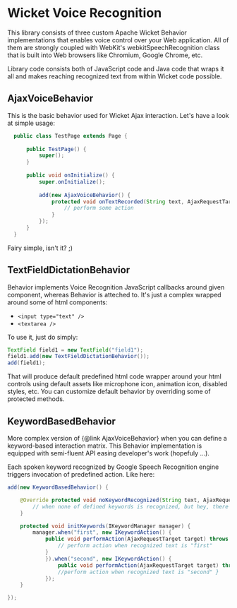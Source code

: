 Wicket Voice Recognition
========================

This library consists of three custom Apache Wicket Behavior implementations that enables voice control over your
Web application. All of them are strongly coupled with WebKit's webkitSpeechRecognition class that is built into Web browsers
like Chromium, Google Chrome, etc.

Library code consists both of JavaScript code and Java code that wraps it all and makes reaching recognized
text from within Wicket code possible.


AjaxVoiceBehavior
-----------------
This is the basic behavior used for Wicket Ajax interaction. Let's have a look at simple usage:

```java
  public class TestPage extends Page {
 
      public TestPage() {
          super();
      }
 
      public void onInitialize() {
          super.onInitialize();
 
          add(new AjaxVoiceBehavior() {
              protected void onTextRecorded(String text, AjaxRequestTarget target) {
                  // perform some action
              }
          });
      }
  }

```
Fairy simple, isn't it? ;)


TextFieldDictationBehavior
--------------------------

Behavior implements Voice Recognition JavaScript callbacks around given component, whereas Behavior is atteched to.
It's just a complex wrapped around some of html components:


* ```<input type="text" />```
* ```<textarea />```

To use it, just do simply:

```java
TextField field1 = new TextField("field1");
field1.add(new TextFieldDictationBehavior());
add(field1);
```

That will produce default predefined html code wrapper around your html controls using default assets like
microphone icon, animation icon, disabled styles, etc. You can customize default behavior by overriding some of
protected methods.


KeywordBasedBehavior
--------------------
More complex version of {@link AjaxVoiceBehavior} when you can define a keyword-based interaction matrix. This
Behavior implementation is equipped with semi-fluent API easing developer's work (hopefuly ...).

Each spoken keyword recognized by Google Speech Recognition engine triggers invocation of predefined action. Like
here:

```java
add(new KeywordBasedBehavior() {

	@Override protected void noKeywordRecognized(String text, AjaxRequestTarget target) { 
		// when none of defined	keywords is recognized, but hey, there was something ... 
	}

	protected void initKeywords(IKeywordManager manager) {
		manager.when("first", new IKeywordAction() {
			public void performAction(AjaxRequestTarget target) throws Exception {
				// perform action when recognized text is "first"
			}
			}).when("second", new IKeywordAction() {
				public void performAction(AjaxRequestTarget target) throws Exception {
				//perform action when recognized text is "second" }
			});
	}

});
```
